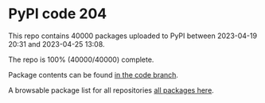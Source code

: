 # PyPI code 204

This repo contains 40000 packages uploaded to PyPI between 
2023-04-19 20:31 and 2023-04-25 13:08.

The repo is 100% (40000/40000) complete.

Package contents can be found [in the code branch](https://github.com/pypi-data/pypi-mirror-204/tree/code/packages).

A browsable package list for all repositories [all packages here](https://pypi-data.github.io/website/repositories/pypi-mirror-204).


